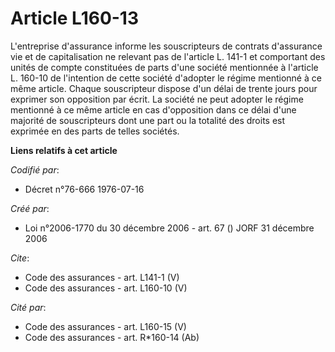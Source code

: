# Article L160-13

L'entreprise d'assurance informe les souscripteurs de contrats d'assurance vie et de capitalisation ne relevant pas de
l'article L. 141-1 et comportant des unités de compte constituées de parts d'une société mentionnée à l'article L. 160-10 de
l'intention de cette société d'adopter le régime mentionné à ce même article. Chaque souscripteur dispose d'un délai de
trente jours pour exprimer son opposition par écrit. La société ne peut adopter le régime mentionné à ce même article en cas
d'opposition dans ce délai d'une majorité de souscripteurs dont une part ou la totalité des droits est exprimée en des parts
de telles sociétés.

**Liens relatifs à cet article**

_Codifié par_:

  - Décret n°76-666 1976-07-16

_Créé par_:

  - Loi n°2006-1770 du 30 décembre 2006 - art. 67 () JORF 31 décembre 2006

_Cite_:

  - Code des assurances - art. L141-1 (V)
  - Code des assurances - art. L160-10 (V)

_Cité par_:

  - Code des assurances - art. L160-15 (V)
  - Code des assurances - art. R*160-14 (Ab)
